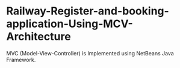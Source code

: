# Railway-Register-and-booking-application-Using-MCV-Architecture
MVC (Model-View-Controller) is Implemented using NetBeans Java Framework.
